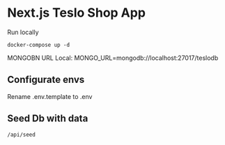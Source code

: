 # Next.js Teslo Shop App

Run locally
```
docker-compose up -d
```

MONGOBN URL Local:
MONGO_URL=mongodb://localhost:27017/teslodb

## Configurate envs
Rename .env.template to .env

## Seed Db with data

```
/api/seed
```